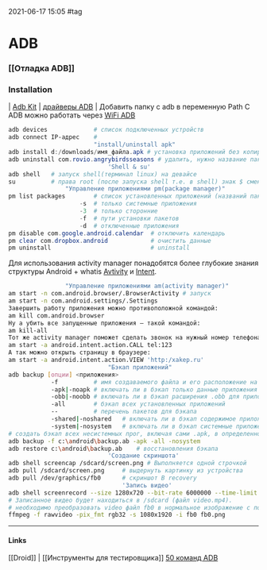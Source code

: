 2021-06-17 15:05
#tag
# ADB
### [[Отладка ADB]]
### Installation
| [Adb Kit](http://adbshell.com/downloads) | [драйверы ADB](http://adbdriver.com/downloads) | Добавить папку c adb в переменную Path
С ADB можно работать через [WiFi ADB](https://play.google.com/store/apps/details?id=com.ttxapps.wifiadb)
```powershell
adb devices				# список подключенных устройств
adb connect IP-адрес	# 
						"install/uninstall apk"
adb install d:/downloads/имя_файла.apk # установка приложений без копирования их на смартфон
adb uninstall com.rovio.angrybirdsseasons # удалить, нужно название пакета
							'Shell & su'
adb shell	# запуск shell(терминал linux) на девайсе
su			# права root (после запуска shell т.е. в shell) знак $ сменится на # 
				"Управление приложениями pm(package manager)"
pm list packages		# список установленных приложений (названий пакетов)
					-s	# только системные приложения
					-3	# только сторонние
					-f	# пути установки пакетов
					-d	# отключенные приложения 
pm disable com.google.android.calendar	# отключить календарь
pm clear com.dropbox.android			# очистить данные
pm uninstall 							# uninstall
```
Для использования activity manager понадобятся более глубокие знания структуры Android + whatis [Avtivity](http://developer.android.com/intl/ru/reference/android/app/Activity.html) и [Intent](http://developer.android.com/intl/ru/tools/help/shell.html#IntentSpec).
```bash
				"Управление приложениями am(activity manager)"
am start -n com.android.browser/.BrowserActivity # запуск
am start -n com.android.settings/.Settings
Завершить работу приложения можно противоположной командой:
am kill com.android.browser
Ну а убить все запущенные приложения — такой командой:
am kill-all
Тот же activity manager поможет сделать звонок на нужный номер телефона:
am start -a android.intent.action.CALL tel:123
А так можно открыть страницу в браузере:
am start -a android.intent.action.VIEW 'http:/xakep.ru'
							"Бэкап приложений"
adb backup [опции] <приложения>
			-f			# имя создаваемого файла и его расположение на компе. При отсутствии ключа будет создан файл backup.ab в текущем каталоге;
			-apk|-noapk	# включать ли в бэкап только данные приложения или сам .apk тоже (по умолчанию не включает);
			-obb|-noobb	# включать ли в бэкап расширения .obb для приложений (по умолчанию не включает);
			-all		# бэкап всех установленных приложений
			--			# перечень пакетов для бэкапа
			-shared|-noshared	# включать ли в бэкап содержимое приложения на SD-карте (по умолчанию не включает)
			-system|-nosystem	# включать ли в бэкап системные приложения (по умолчанию включает)
# создать бэкап всех несистемных прог, включая сами .apk, в определенное место
adb backup -f c:\android\backup.ab -apk -all -nosystem
adb restore c:\android\backup.ab	# восстановления бэкапа 
							'Создание скриншота'
adb shell screencap /sdcard/screen.png # Выполняется одной строчкой
adb pull /sdcard/screen.png		# выдернуть картинку из устройства 
adb pull /dev/graphics/fb0		# скриншот В recovery 
								'Запись видео'
adb shell screenrecord --size 1280x720 --bit-rate 6000000 --time-limit 20 --verbose /sdcard/video.mp4  #  запись видео с разрешением 1280 x 720 (defolt - нативное разрешение экрана устройства), с битрейтом 6 Мбит/с, длиной 20 с (defolt =  180 с), с показом логов в консоли
# Записанное видео будет находиться в /sdcard (файл video.mp4).
# необходимо преобразовать video файл fb0 в нормальное изображение с помощью FFmpeg, который нужно скачать и положить в папку с adb. Расширение необходимо ставить своего устройства:
ffmpeg -f rawvideo -pix_fmt rgb32 -s 1080x1920 -i fb0 fb0.png
```
_____________
#### Links
[[Droid]] | [[Инструменты для тестировщика]]
[50 команд ADB](https://xakep.ru/2016/05/12/android-adb/ "управлепие приложениями, бэкап, скрин && видео, логи")
